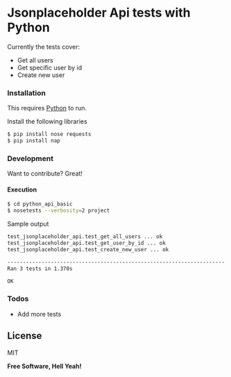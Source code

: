 # Jsonplaceholder Api tests with Python

Currently the tests cover:

  - Get all users
  - Get specific user by id
  - Create new user

### Installation

This requires [Python](https://www.python.org/downloads/) to run.

Install the following libraries

```sh
$ pip install nose requests
$ pip install nap
```

### Development

Want to contribute? Great!

#### Execution

```sh
$ cd python_api_basic
$ nosetests --verbosity=2 project
```
Sample output
```sh
test_jsonplaceholder_api.test_get_all_users ... ok
test_jsonplaceholder_api.test_get_user_by_id ... ok
test_jsonplaceholder_api.test_create_new_user ... ok

----------------------------------------------------------------------
Ran 3 tests in 1.370s

OK

```

### Todos

 - Add more tests

License
----

MIT

**Free Software, Hell Yeah!**

 


